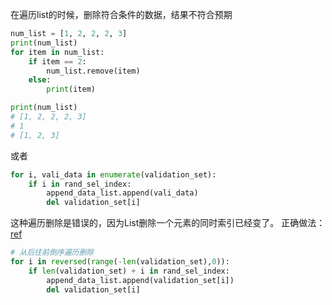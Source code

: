 在遍历list的时候，删除符合条件的数据，结果不符合预期
```python
num_list = [1, 2, 2, 2, 3]
print(num_list)
for item in num_list:
    if item == 2:
        num_list.remove(item)
    else:
        print(item)

print(num_list)
# [1, 2, 2, 2, 3]
# 1
# [1, 2, 3]
```
或者
```python
for i, vali_data in enumerate(validation_set):
    if i in rand_sel_index:
        append_data_list.append(vali_data)
        del validation_set[i]
```
这种遍历删除是错误的，因为List删除一个元素的同时索引已经变了。
正确做法：
[ref](https://www.cnblogs.com/34fj/p/6351458.html#:~:text=Python%E9%81%8D%E5%8E%86%E5%88%97%E8%A1%A8%E5%88%A0%E9%99%A4%E5%A4%9A%E4%B8%AA%E5%88%97%E8%A1%A8%E5%85%83%E7%B4%A0%201%20%E6%8A%8A%E5%88%97%E8%A1%A8%E6%8B%B7%E8%B4%9D%EF%BC%8C%E7%84%B6%E5%90%8E%E5%AF%B9%E5%8E%9F%E5%88%97%E8%A1%A8%E8%BF%9B%E8%A1%8C%E5%88%A0%E9%99%A4%E6%93%8D%E4%BD%9C%E5%B0%B1%E6%B2%A1%E9%97%AE%E9%A2%98%E4%BA%86,2%20%E4%BB%8E%E5%90%8E%E5%BE%80%E5%89%8D%E9%81%8D%E5%8E%86%E5%88%97%E8%A1%A8%EF%BC%8C%E5%88%A0%E9%99%A4%203%20filter%E5%87%BD%E6%95%B0)
```python
# 从后往前倒序遍历删除
for i in reversed(range(-len(validation_set),0)):
    if len(validation_set) + i in rand_sel_index:
        append_data_list.append(validation_set[i])
        del validation_set[i]
```
